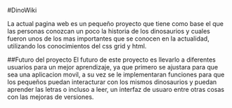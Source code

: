 #DinoWiki

La actual pagina web es un pequeño proyecto que tiene como base el que las personas conozcan un poco la historia de los dinosaurios y cuales fueron unos de los mas importantes que se conocen en la actualidad, utilizando los conocimientos del css grid y html.

##Futuro del proyecto
El futuro de este proyecto es llevarlo a diferentes usuarios para un mejor aprendizaje, ya que primero se ajustara para que sea una aplicacion movil, a su vez se le implementaran funciones para que los pequeños puedan interacturar con los mismos dinosaurios y puedan aprender las letras o incluso a leer, un interfaz de usuaro entre otras cosas con las mejoras de versiones.
